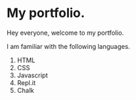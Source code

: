 # My portfolio.
 Hey everyone, welcome to my portfolio.
 
 I am familiar with the following languages.
 1. HTML
 1. CSS
 1. Javascript
 1. Repl.it
 1. Chalk